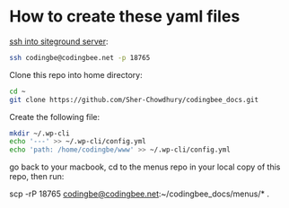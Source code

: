 # How to create these yaml files


[ssh into siteground server](https://www.siteground.com/kb/how_to_log_in_to_my_shared_account_via_ssh_in_mac_os/):
```bash
ssh codingbe@codingbee.net -p 18765
```

Clone this repo into home directory:

```bash
cd ~
git clone https://github.com/Sher-Chowdhury/codingbee_docs.git
```


Create the following file:

```bash
mkdir ~/.wp-cli
echo '---' >> ~/.wp-cli/config.yml
echo 'path: /home/codingbe/www' >> ~/.wp-cli/config.yml
```


go back to your macbook, cd to the menus repo in your local copy of this repo, then run:

scp -rP 18765 codingbe@codingbee.net:~/codingbee_docs/menus/* .

